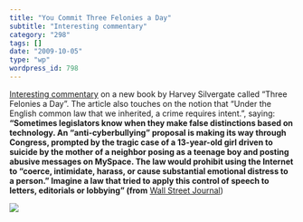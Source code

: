 ```yaml
---
title: "You Commit Three Felonies a Day"
subtitle: "Interesting commentary"
category: "298"
tags: []
date: "2009-10-05"
type: "wp"
wordpress_id: 798
---
```

[Interesting commentary](http://online.wsj.com/article/SB20001424052748704471504574438900830760842.html) on a new book by Harvey Silvergate called “Three Felonies a Day”. The article also touches on the notion that “Under the English common law that we inherited, a crime requires intent.”, saying:
**“Sometimes legislators know when they make false distinctions based on technology. An “anti-cyberbullying” proposal is making its way through Congress, prompted by the tragic case of a 13-year-old girl driven to suicide by the mother of a neighbor posing as a teenage boy and posting abusive messages on MySpace. The law would prohibit using the Internet to “coerce, intimidate, harass, or cause substantial emotional distress to a person.” Imagine a law that tried to apply this control of speech to letters, editorials or lobbying” (from** [Wall Street Journal](http://online.wsj.com/article/SB20001424052748704471504574438900830760842.html))

![](https://i0.wp.com/img.zemanta.com/pixy.gif?w=584)